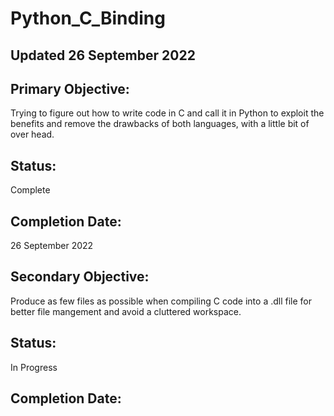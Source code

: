 # Python_C_Binding

## Updated 26 September 2022

## Primary Objective:
Trying to figure out how to write code in C and call it in Python to exploit the benefits and remove the drawbacks of both languages, with a little bit of over head.
## Status:
Complete
## Completion Date:
26 September 2022

## Secondary Objective:
Produce as few files as possible when compiling C code into a .dll file for better file mangement and avoid a cluttered workspace.
## Status:
In Progress
## Completion Date: 
